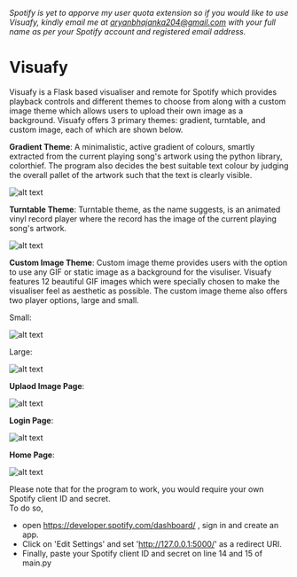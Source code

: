 _Spotify is yet to apporve my user quota extension so if you would like to use Visuafy, kindly email me at aryanbhajanka204@gmail.com with your full name as per your Spotify account and registered email address._

# Visuafy
Visuafy is a Flask based visualiser and remote for Spotify which provides playback controls and different themes to choose from along with a custom image theme which allows users to upload their own image as a background. Visuafy offers 3 primary themes: gradient, turntable, and custom image, each of which are shown below.

**Gradient Theme**: A minimalistic, active gradient of colours, smartly extracted from the current playing song's artwork using the python library, colorthief. The program also decides the best suitable text colour by judging the overall pallet of the artwork such that the text is clearly visible.

![alt text](https://i.ibb.co/JcKChNv/gradient.png)
  
**Turntable Theme**: Turntable theme, as the name suggests, is an animated vinyl record player where the record has the image of the current playing song's artwork.

![alt text](https://i.ibb.co/X83vpvV/turntable.png)

**Custom Image Theme**: Custom image theme provides users with the option to use any GIF or static image as a background for the visuliser. Visuafy features 12 beautiful GIF images which were specially chosen to make the visualiser feel as aesthetic as possible. The custom image theme also offers two player options, large and small.

Small:

![alt text](https://i.ibb.co/ws6SFQc/cutom-small.png)

Large:  

![alt text](https://i.ibb.co/fnHKDZF/custom-large.png)

**Uplaod Image Page**:  

![alt text](https://i.ibb.co/K0VMYXc/upload.png)

**Login Page**:  

![alt text](https://i.ibb.co/pWBVLN8/login.png)

**Home Page**:  

![alt text](https://i.ibb.co/ZHh57xV/home.png)  

  
Please note that for the program to work, you would require your own Spotify client ID and secret.  
To do so,  
- open https://developer.spotify.com/dashboard/ , sign in and create an app.  
- Click on 'Edit Settings' and set 'http://127.0.0.1:5000/' as a redirect URI.  
- Finally, paste your Spotify client ID and secret on line 14 and 15 of main.py
